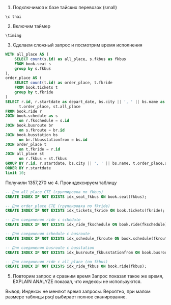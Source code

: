 1. Подключимся к базе тайских перевозок (small)
```
\c thai
```
2. Включим таймер
```
\timing
```
3. Сделаем сложный запрос и посмотрим время исполнения
```sql
WITH all_place AS (
    SELECT count(s.id) as all_place, s.fkbus as fkbus
    FROM book.seat s
    group by s.fkbus
),
order_place AS (
    SELECT count(t.id) as order_place, t.fkride
    FROM book.tickets t
    group by t.fkride
)
SELECT r.id, r.startdate as depart_date, bs.city || ', ' || bs.name as busstation,  
      t.order_place, st.all_place
FROM book.ride r
JOIN book.schedule as s
      on r.fkschedule = s.id
JOIN book.busroute br
      on s.fkroute = br.id
JOIN book.busstation bs
      on br.fkbusstationfrom = bs.id
JOIN order_place t
      on t.fkride = r.id
JOIN all_place st
      on r.fkbus = st.fkbus
GROUP BY r.id, r.startdate, bs.city || ', ' || bs.name, t.order_place,st.all_place
ORDER BY r.startdate
limit 10;
```
Получили 1357,270 мс
4. Проиндексируем таблицу
```sql
-- Для all_place CTE (группировка по fkbus)
CREATE INDEX IF NOT EXISTS idx_seat_fkbus ON book.seat(fkbus);

-- Для order_place CTE (группировка по fkride)
CREATE INDEX IF NOT EXISTS idx_tickets_fkride ON book.tickets(fkride);

-- Для соединения ride с schedule
CREATE INDEX IF NOT EXISTS idx_ride_fkschedule ON book.ride(fkschedule);

-- Для соединения schedule с busroute
CREATE INDEX IF NOT EXISTS idx_schedule_fkroute ON book.schedule(fkroute);

-- Для соединения busroute с busstation
CREATE INDEX IF NOT EXISTS idx_busroute_fkbusstationfrom ON book.busroute(fkbusstationfrom);

-- Для соединения ride с all_place (по fkbus)
CREATE INDEX IF NOT EXISTS idx_ride_fkbus ON book.ride(fkbus);
```
5. Повторим запрос и сравним время
Запрос показал такое же время, EXPLAIN ANALYZE показал, что индексы не используются.

Вывод:
Индексы не меняют время запросы. Вероятно, при малом размере таблицы psql выбирает полное сканирование.
